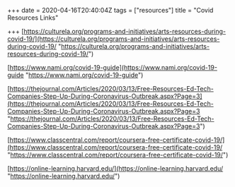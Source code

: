 +++
date = 2020-04-16T20:40:04Z
tags = ["resources"]
title = "Covid Resources Links"

+++
[https://culturela.org/programs-and-initiatives/arts-resources-during-covid-19/](https://culturela.org/programs-and-initiatives/arts-resources-during-covid-19/ "https://culturela.org/programs-and-initiatives/arts-resources-during-covid-19/")

[https://www.nami.org/covid-19-guide](https://www.nami.org/covid-19-guide "https://www.nami.org/covid-19-guide")

[https://thejournal.com/Articles/2020/03/13/Free-Resources-Ed-Tech-Companies-Step-Up-During-Coronavirus-Outbreak.aspx?Page=3](https://thejournal.com/Articles/2020/03/13/Free-Resources-Ed-Tech-Companies-Step-Up-During-Coronavirus-Outbreak.aspx?Page=3 "https://thejournal.com/Articles/2020/03/13/Free-Resources-Ed-Tech-Companies-Step-Up-During-Coronavirus-Outbreak.aspx?Page=3")

[https://www.classcentral.com/report/coursera-free-certificate-covid-19/](https://www.classcentral.com/report/coursera-free-certificate-covid-19/ "https://www.classcentral.com/report/coursera-free-certificate-covid-19/")

[https://online-learning.harvard.edu/](https://online-learning.harvard.edu/ "https://online-learning.harvard.edu/")